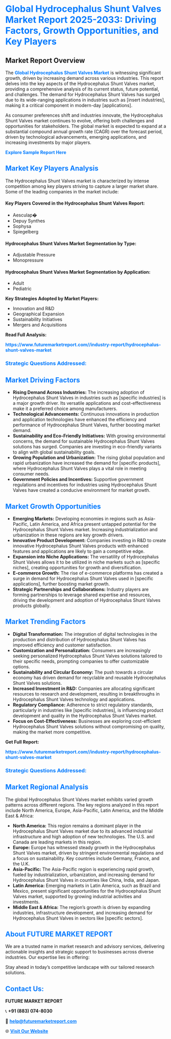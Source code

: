 <h1 style="color: #007BFF;">Global Hydrocephalus Shunt Valves Market Report 2025-2033: Driving Factors, Growth Opportunities, and Key Players</h1>

<section id="overview">
<h2>Market Report Overview</h2>
<p>The <a href="https://www.futuremarketreport.com//industry-report/hydrocephalus-shunt-valves-market" style="color: #007BFF; text-decoration: none;"><strong>Global Hydrocephalus Shunt Valves Market</strong></a> is witnessing significant growth, driven by increasing demand across various industries. This report delves into the key aspects of the Hydrocephalus Shunt Valves market, providing a comprehensive analysis of its current status, future potential, and challenges. The demand for Hydrocephalus Shunt Valves has surged due to its wide-ranging applications in industries such as [insert industries], making it a critical component in modern-day [applications].</p>
<p>As consumer preferences shift and industries innovate, the Hydrocephalus Shunt Valves market continues to evolve, offering both challenges and opportunities for stakeholders. The global market is expected to expand at a substantial compound annual growth rate (CAGR) over the forecast period, driven by technological advancements, emerging applications, and increasing investments by major players.</p>
</section>

<section id="overview">
<p><a href="https://www.futuremarketreport.com//request-sample/reportId=46118" style="color: #007BFF; text-decoration: none;"><strong>Explore Sample Report Here</strong></a></p>
</section>

<section id="key-players">
<h2 style="color: #007BFF;">Market Key Players Analysis</h2>
<p>The Hydrocephalus Shunt Valves market is characterized by intense competition among key players striving to capture a larger market share. Some of the leading companies in the market include:</p>
<h4>Key Players Covered in the Hydrocephalus Shunt Valves Report:</h4>
<ul><li>Aesculap�</li><li>Depuy Synthes</li><li>Sophysa</li><li>Spiegelberg</li></ul>
<h4>Hydrocephalus Shunt Valves Market Segmentation by Type:</h4>
<ul><li>Adjustable Pressure</li><li>Monopressure</li></ul>

<h4>Hydrocephalus Shunt Valves Market Segmentation by Application:</h4>
<ul><li>Adult</li><li>Pediatric</li></ul>
<p><strong>Key Strategies Adopted by Market Players:</strong></p>
<ul>
<li>Innovation and R&D</li>
<li>Geographical Expansion</li>
<li>Sustainability Initiatives</li>
<li>Mergers and Acquisitions</li>
</ul>
</section>

<section>
<p><strong>Read Full Analysis: </strong></p><a href="https://www.futuremarketreport.com//industry-report/hydrocephalus-shunt-valves-market" style="color: #007BFF; text-decoration: none;"><strong>https://www.futuremarketreport.com//industry-report/hydrocephalus-shunt-valves-market</strong></a>
<h3 style="color: #007BFF;">Strategic Questions Addressed:</h3>
</section>

<section id="driving-factors">
<h2 style="color: #007BFF;">Market Driving Factors</h2>
<ul>
<li><strong>Rising Demand Across Industries:</strong> The increasing adoption of Hydrocephalus Shunt Valves in industries such as [specific industries] is a major growth driver. Its versatile applications and cost-effectiveness make it a preferred choice among manufacturers.</li>
<li><strong>Technological Advancements:</strong> Continuous innovations in production and application technologies have enhanced the efficiency and performance of Hydrocephalus Shunt Valves, further boosting market demand.</li>
<li><strong>Sustainability and Eco-Friendly Initiatives:</strong> With growing environmental concerns, the demand for sustainable Hydrocephalus Shunt Valves solutions has surged. Companies are investing in eco-friendly variants to align with global sustainability goals.</li>
<li><strong>Growing Population and Urbanization:</strong> The rising global population and rapid urbanization have increased the demand for [specific products], where Hydrocephalus Shunt Valves plays a vital role in meeting consumer needs.</li>
<li><strong>Government Policies and Incentives:</strong> Supportive government regulations and incentives for industries using Hydrocephalus Shunt Valves have created a conducive environment for market growth.</li>
</ul>
</section>

<section id="growth-opportunities">
<h2 style="color: #007BFF;">Market Growth Opportunities</h2>
<ul>
<li><strong>Emerging Markets:</strong> Developing economies in regions such as Asia-Pacific, Latin America, and Africa present untapped potential for the Hydrocephalus Shunt Valves market. Increasing industrialization and urbanization in these regions are key growth drivers.</li>
<li><strong>Innovative Product Development:</strong> Companies investing in R&D to create innovative Hydrocephalus Shunt Valves products with enhanced features and applications are likely to gain a competitive edge.</li>
<li><strong>Expansion into Niche Applications:</strong> The versatility of Hydrocephalus Shunt Valves allows it to be utilized in niche markets such as [specific niches], creating opportunities for growth and diversification.</li>
<li><strong>E-commerce Growth:</strong> The rise of e-commerce platforms has created a surge in demand for Hydrocephalus Shunt Valves used in [specific applications], further boosting market growth.</li>
<li><strong>Strategic Partnerships and Collaborations:</strong> Industry players are forming partnerships to leverage shared expertise and resources, driving the development and adoption of Hydrocephalus Shunt Valves products globally.</li>
</ul>
</section>

<section id="trending-factors">
<h2 style="color: #007BFF;">Market Trending Factors</h2>
<ul>
<li><strong>Digital Transformation:</strong> The integration of digital technologies in the production and distribution of Hydrocephalus Shunt Valves has improved efficiency and customer satisfaction.</li>
<li><strong>Customization and Personalization:</strong> Consumers are increasingly seeking personalized Hydrocephalus Shunt Valves solutions tailored to their specific needs, prompting companies to offer customizable options.</li>
<li><strong>Sustainability and Circular Economy:</strong> The push towards a circular economy has driven demand for recyclable and reusable Hydrocephalus Shunt Valves solutions.</li>
<li><strong>Increased Investment in R&D:</strong> Companies are allocating significant resources to research and development, resulting in breakthroughs in Hydrocephalus Shunt Valves technology and applications.</li>
<li><strong>Regulatory Compliance:</strong> Adherence to strict regulatory standards, particularly in industries like [specific industries], is influencing product development and quality in the Hydrocephalus Shunt Valves market.</li>
<li><strong>Focus on Cost-Effectiveness:</strong> Businesses are exploring cost-efficient Hydrocephalus Shunt Valves solutions without compromising on quality, making the market more competitive.</li>
</ul>
</section>

<section>
<p><strong>Get Full Report: </strong></p><a href="https://www.futuremarketreport.com//industry-report/hydrocephalus-shunt-valves-market" style="color: #007BFF; text-decoration: none;"><strong>https://www.futuremarketreport.com//industry-report/hydrocephalus-shunt-valves-market</strong></a>
<h3 style="color: #007BFF;">Strategic Questions Addressed:</h3>
</section>


<section id="regional-analysis">
<h2 style="color: #007BFF;">Market Regional Analysis</h2>
<p>The global Hydrocephalus Shunt Valves market exhibits varied growth patterns across different regions. The key regions analyzed in this report include North America, Europe, Asia-Pacific, Latin America, and the Middle East & Africa:</p>
<ul>
<li><strong>North America:</strong> This region remains a dominant player in the Hydrocephalus Shunt Valves market due to its advanced industrial infrastructure and high adoption of new technologies. The U.S. and Canada are leading markets in this region.</li>
<li><strong>Europe:</strong> Europe has witnessed steady growth in the Hydrocephalus Shunt Valves market, driven by stringent environmental regulations and a focus on sustainability. Key countries include Germany, France, and the U.K.</li>
<li><strong>Asia-Pacific:</strong> The Asia-Pacific region is experiencing rapid growth, fueled by industrialization, urbanization, and increasing demand for Hydrocephalus Shunt Valves in countries like China, India, and Japan.</li>
<li><strong>Latin America:</strong> Emerging markets in Latin America, such as Brazil and Mexico, present significant opportunities for the Hydrocephalus Shunt Valves market, supported by growing industrial activities and investments.</li>
<li><strong>Middle East & Africa:</strong> The region’s growth is driven by expanding industries, infrastructure development, and increasing demand for Hydrocephalus Shunt Valves in sectors like [specific sectors].</li>
</ul>
</section>

<footer>
<h2 style="color: #007BFF;">About FUTURE MARKET REPORT</h2>
<p>We are a trusted name in market research and advisory services, delivering actionable insights and strategic support to businesses across diverse industries. Our expertise lies in offering:</p>

<p>Stay ahead in today’s competitive landscape with our tailored research solutions.</p>

<h2 style="color: #007BFF;">Contact Us:</h2>
<p><strong>FUTURE MARKET REPORT</strong></p>
<p>📞 <strong>+91 (883) 074-8030</strong></p>
<p>📧 <strong><a href="mailto:help@futuremarketreport.com" style="color: #007BFF;">help@futuremarketreport.com</a></strong></p>
<p>🌐 <strong><a href="https://www.futuremarketreport.com/" style="color: #007BFF;">Visit Our Website</a></strong></p>
</footer>